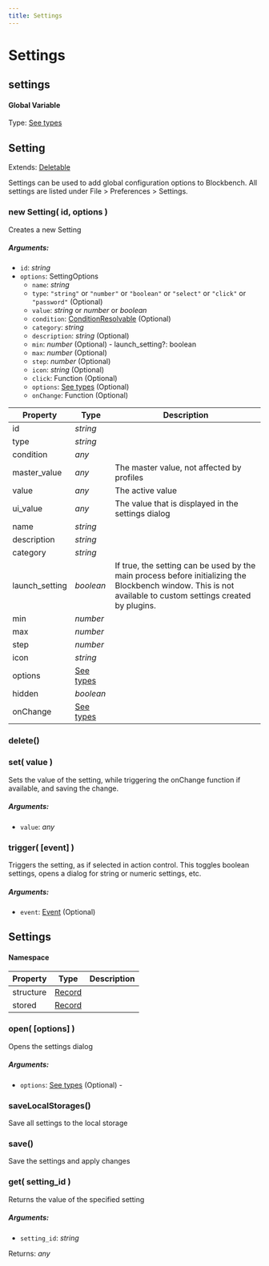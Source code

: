 ```yaml
---
title: Settings
---
```


# Settings
## settings
#### Global Variable

Type: [See types](https://github.com/JannisX11/blockbench-types/blob/c2ec864/types/settings.d.ts#L2)

<reference path="./blockbench.d.ts"/>


## Setting
Extends: [Deletable](misc#deletable)

Settings can be used to add global configuration options to Blockbench. All settings are listed under File > Preferences > Settings.

### new Setting( id, options )
Creates a new Setting

##### Arguments:
* `id`: *string*
* `options`: SettingOptions
	* `name`: *string*
	* `type`: `"string"` or `"number"` or `"boolean"` or `"select"` or `"click"` or `"password"` (Optional)
	* `value`: *string* or *number* or *boolean*
	* `condition`: [ConditionResolvable](https://github.com/JannisX11/blockbench-types/blob/main/types/util.d.ts#L1) (Optional)
	* `category`: *string*
	* `description`: *string* (Optional)
	* `min`: *number* (Optional) - launch_setting?: boolean
	* `max`: *number* (Optional)
	* `step`: *number* (Optional)
	* `icon`: *string* (Optional)
	* `click`: Function (Optional)
	* `options`: [See types](https://github.com/JannisX11/blockbench-types/blob/c2ec864/types/settings.d.ts#L19) (Optional)
	* `onChange`: Function (Optional)


| Property | Type | Description |
| -------- | ---- | ----------- |
| id | *string* |  |
| type | *string* |  |
| condition | *any* |  |
| master_value | *any* | The master value, not affected by profiles |
| value | *any* | The active value |
| ui_value | *any* | The value that is displayed in the settings dialog |
| name | *string* |  |
| description | *string* |  |
| category | *string* |  |
| launch_setting | *boolean* | If true, the setting can be used by the main process before initializing the Blockbench window. This is not available to custom settings created by plugins. |
| min | *number* |  |
| max | *number* |  |
| step | *number* |  |
| icon | *string* |  |
| options | [See types](https://github.com/JannisX11/blockbench-types/blob/c2ec864/types/settings.d.ts#L56) |  |
| hidden | *boolean* |  |
| onChange | [See types](https://github.com/JannisX11/blockbench-types/blob/c2ec864/types/settings.d.ts#L60) |  |

### delete()


### set( value )
Sets the value of the setting, while triggering the onChange function if available, and saving the change.

##### Arguments:
* `value`: *any*


### trigger( [event] )
Triggers the setting, as if selected in action control. This toggles boolean settings, opens a dialog for string or numeric settings, etc.

##### Arguments:
* `event`: [Event](https://developer.mozilla.org/en-US/docs/Web/API/Event) (Optional)



## Settings
#### Namespace

| Property | Type | Description |
| -------- | ---- | ----------- |
| structure | [Record](#Record) |  |
| stored | [Record](#Record) |  |

### open( [options] )
Opens the settings dialog

##### Arguments:
* `options`: [See types](https://github.com/JannisX11/blockbench-types/blob/c2ec864/types/settings.d.ts#L84) (Optional) -


### saveLocalStorages()
Save all settings to the local storage



### save()
Save the settings and apply changes



### get( setting_id )
Returns the value of the specified setting

##### Arguments:
* `setting_id`: *string*

Returns: *any*

